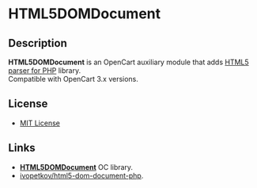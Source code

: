 # HTML5DOMDocument

## Description
**HTML5DOMDocument** is an OpenCart auxiliary module that adds [HTML5 parser for PHP](https://github.com/ivopetkov/html5-dom-document-php) library.  
Compatible with OpenCart 3.x versions.

## License
* [MIT License](LICENSE.txt)

## Links
* [**HTML5DOMDocument**](https://github.com/ocmod-space/lib-html5domdocument) OC library.
* [ivopetkov/html5-dom-document-php](https://github.com/ivopetkov/html5-dom-document-php).
